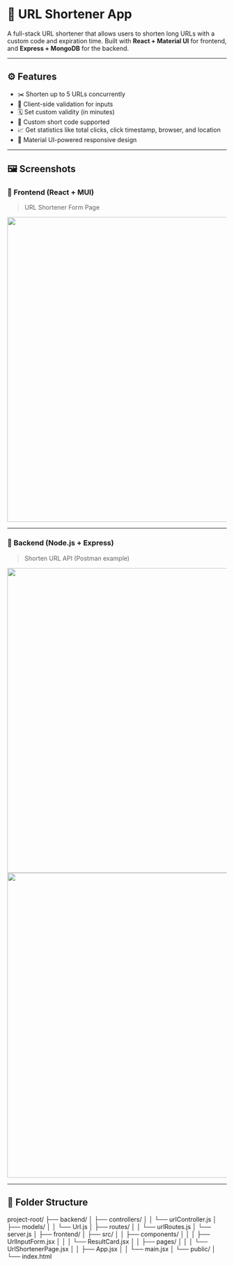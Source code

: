 # 🔗 URL Shortener App

A full-stack URL shortener that allows users to shorten long URLs with a custom code and expiration time. Built with **React + Material UI** for frontend, and **Express + MongoDB** for the backend.

---

## ⚙️ Features

- ✂️ Shorten up to 5 URLs concurrently
- 🧠 Client-side validation for inputs
- 🗓️ Set custom validity (in minutes)
- 🎯 Custom short code supported
- 📈 Get statistics like total clicks, click timestamp, browser, and location
- 💅 Material UI-powered responsive design

---

## 🖼️ Screenshots

### 🎨 Frontend (React + MUI)

> URL Shortener Form Page  
<img src="./page_1.png" width="700"/>

---

### 🔧 Backend (Node.js + Express)

> Shorten URL API (Postman example)  
<img src="./backend_1.png" width="700"/>
<img src="./backend_2.png" width="700"/>

---

## 📁 Folder Structure

project-root/
├── backend/
│ ├── controllers/
│ │ └── urlController.js
│ ├── models/
│ │ └── Url.js
│ ├── routes/
│ │ └── urlRoutes.js
│ └── server.js
│
├── frontend/
│ ├── src/
│ │ ├── components/
│ │ │ ├── UrlInputForm.jsx
│ │ │ └── ResultCard.jsx
│ │ ├── pages/
│ │ │ └── UrlShortenerPage.jsx
│ │ ├── App.jsx
│ │ └── main.jsx
│ └── public/
│ └── index.html
